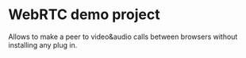 # WebRTC demo project
Allows to make a peer to video&audio calls between browsers without installing any plug in.
